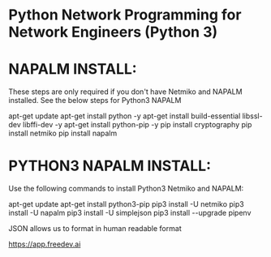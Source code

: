 # Python Network Programming for Network Engineers (Python 3)

NAPALM INSTALL: 
===============
These steps are only required if you don't have Netmiko and NAPALM installed. See the below steps for Python3 NAPALM

apt-get update
apt-get install python -y
apt-get install build-essential libssl-dev libffi-dev -y
apt-get install python-pip -y
pip install cryptography
pip install netmiko
pip install napalm

PYTHON3 NAPALM INSTALL:
========================
Use the following commands to install Python3 Netmiko and NAPALM:

apt-get update
apt-get install python3-pip
pip3 install -U netmiko
pip3 install -U napalm
pip3 install -U simplejson
pip3 install --upgrade pipenv
 
 JSON allows us to format in human readable format


https://app.freedev.ai
